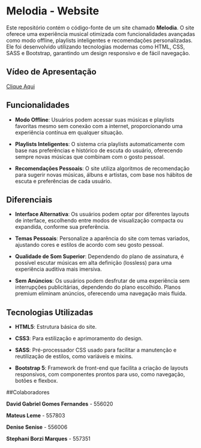 # Melodia - Website

Este repositório contém o código-fonte de um site chamado **Melodia**. O site oferece uma experiência musical otimizada com funcionalidades avançadas como modo offline, playlists inteligentes e recomendações personalizadas. Ele foi desenvolvido utilizando tecnologias modernas como HTML, CSS, SASS e Bootstrap, garantindo um design responsivo e de fácil navegação.

## Vídeo de Apresentação

[Clique Aqui](https://youtu.be/VAGRxlptrSU)

## Funcionalidades

- **Modo Offline**: Usuários podem acessar suas músicas e playlists favoritas mesmo sem conexão com a internet, proporcionando uma experiência contínua em qualquer situação.

- **Playlists Inteligentes**: O sistema cria playlists automaticamente com base nas preferências e histórico de escuta do usuário, oferecendo sempre novas músicas que combinam com o gosto pessoal.

- **Recomendações Pessoais**: O site utiliza algoritmos de recomendação para sugerir novas músicas, álbuns e artistas, com base nos hábitos de escuta e preferências de cada usuário.

## Diferenciais

- **Interface Alternativa**: Os usuários podem optar por diferentes layouts de interface, escolhendo entre modos de visualização compacta ou expandida, conforme sua preferência.

- **Temas Pessoais**: Personalize a aparência do site com temas variados, ajustando cores e estilos de acordo com seu gosto pessoal.

- **Qualidade de Som Superior**: Dependendo do plano de assinatura, é possível escutar músicas em alta definição (lossless) para uma experiência auditiva mais imersiva.

- **Sem Anúncios**: Os usuários podem desfrutar de uma experiência sem interrupções publicitárias, dependendo do plano escolhido. Planos premium eliminam anúncios, oferecendo uma navegação mais fluida.

## Tecnologias Utilizadas

- **HTML5**: Estrutura básica do site.
  
- **CSS3**: Para estilização e aprimoramento do design.

- **SASS**: Pré-processador CSS usado para facilitar a manutenção e reutilização de estilos, como variáveis e mixins.

- **Bootstrap 5**: Framework de front-end que facilita a criação de layouts responsivos, com componentes prontos para uso, como navegação, botões e flexbox.

##Colaboradores

**David Gabriel Gomes Fernandes** - 556020

**Mateus Leme** - 557803

**Denise Senise** - 556006

**Stephani Borzi Marques** - 557351